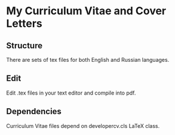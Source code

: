 # My Curriculum Vitae and Cover Letters
## Structure
There are sets of tex files for both English and Russian languages.

## Edit
Edit .tex files in your text editor and compile into pdf.


## Dependencies
Curriculum Vitae files depend on developercv.cls LaTeX class.
